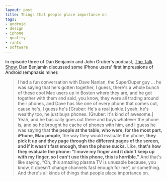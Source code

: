 ```yaml
---
layout: post
title: Things that people place importance on
tags:
- android
- design
- iphone
- quality
- rants
- software
---
```

In episode three of Dan Benjamin and John Gruber's podcast, [The Talk Show](http://5by5.tv/talkshow), Dan Benjamin discussed some iPhone users' first impressions of Android (emphasis mine):

> I had a fun conversation with Dave Nanian, the SuperDuper guy &hellip; he was saying that he's gotten together, I guess, there's a whole bunch of these cool Mac users up in Boston where they are, and he got together with them and said, you know, they were all trading around their phones, and Dave has like one of every phone that comes out, cause he's, I guess he's [Gruber: He's a real junkie.] yeah, he's wealthy too, he just buys phones. [Gruber: It's kind of awesome.] Yeah, and he basically goes out there and buys whatever the phone is, and so he brought he cache of phones with him, and I guess he was saying that **the people at the table, who were, for the most part, iPhone, Mac people**, the way they would evaluate the phone, **they pick it up and they page through the different pages of the screen, and if it wasn't fast enough, then the phone sucks.** Like, **that's how they evaluate the phone: &ldquo;I move my finger and it didn't keep up with my finger, so I can't use this phone, this is horrible.&rdquo;** And that's like saying, &ldquo;Oh, this amazing plasma TV is unusable because, you know, it doesn't change channels fast enough for me&rdquo;, or something. And there's all kinds of things that people place importance on.
